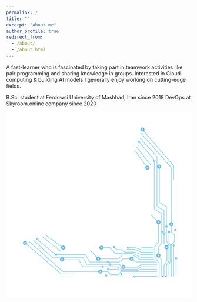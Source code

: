 ```yaml
---
permalink: /
title: ""
excerpt: "About me"
author_profile: true
redirect_from: 
  - /about/
  - /about.html
---
```

A fast-learner who is fascinated by taking part in teamwork activities like pair programming and sharing knowledge in groups.
Interested in Cloud computing & building AI models.I generally enjoy working on cutting-edge fields.

B.Sc. student at Ferdowsi University of Mashhad, Iran since 2018
DevOps at Skyroom.online company since 2020 

![Editing a markdown file for a talk](/images/sci_tech.png)
